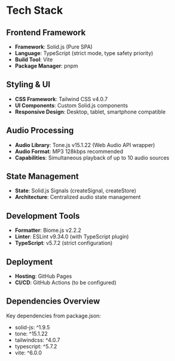 # Tech Stack

## Frontend Framework
- **Framework**: Solid.js (Pure SPA)
- **Language**: TypeScript (strict mode, type safety priority)
- **Build Tool**: Vite
- **Package Manager**: pnpm

## Styling & UI
- **CSS Framework**: Tailwind CSS v4.0.7
- **UI Components**: Custom Solid.js components
- **Responsive Design**: Desktop, tablet, smartphone compatible

## Audio Processing
- **Audio Library**: Tone.js v15.1.22 (Web Audio API wrapper)
- **Audio Format**: MP3 128kbps recommended
- **Capabilities**: Simultaneous playback of up to 10 audio sources

## State Management
- **State**: Solid.js Signals (createSignal, createStore)
- **Architecture**: Centralized audio state management

## Development Tools
- **Formatter**: Biome.js v2.2.2
- **Linter**: ESLint v9.34.0 (with TypeScript plugin)
- **TypeScript**: v5.7.2 (strict configuration)

## Deployment
- **Hosting**: GitHub Pages
- **CI/CD**: GitHub Actions (to be configured)

## Dependencies Overview
Key dependencies from package.json:
- solid-js: ^1.9.5
- tone: ^15.1.22
- tailwindcss: ^4.0.7
- typescript: ^5.7.2
- vite: ^6.0.0